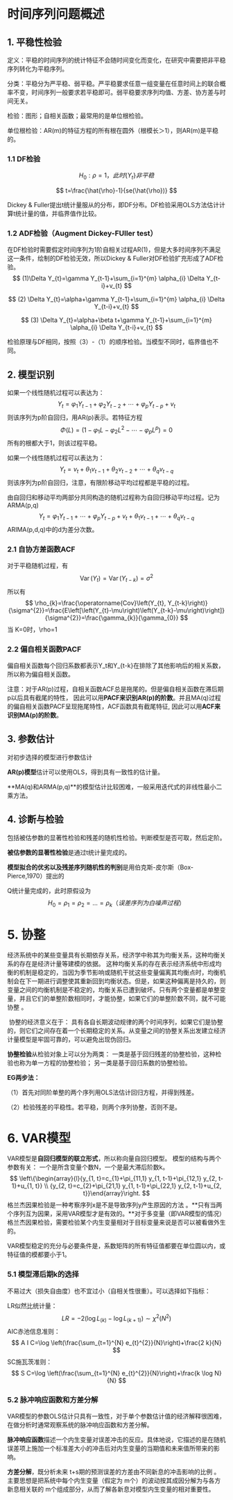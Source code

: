 # 时间序列问题概述

## 1. 平稳性检验

定义：平稳的时间序列的统计特征不会随时间变化而变化，在研究中需要把非平稳序列转化为平稳序列。

分类：平稳分为严平稳、弱平稳。严平稳要求任意一组变量在任意时间上的联合概率不变，时间序列一般要求若平稳即可。弱平稳要求序列均值、方差、协方差与时间无关。

检验：图形；自相关函数；最常用的是单位根检验。

单位根检验：AR(m)的特征方程的所有根在圆外（根模长＞1），则AR(m)是平稳的。

### 1.1 DF检验

$$
H_0:\rho=1，此时\{Y_t\}非平稳
$$

$$
t=\frac{\hat{\rho}-1}{se(\hat{\rho})}
$$

Dickey & Fuller提出t统计量服从的分布，即DF分布。DF检验采用OLS方法估计计算t统计量的值，并临界值作比较。

### 1.2 ADF检验（Augment Dickey-FUller test）

在DF检验时需要假定时间序列为1阶自相关过程AR(1)，但是大多时间序列不满足这一条件，绘制的DF检验无效，所以Dickey & Fuller对DF检验扩充形成了ADF检验。
$$
(1)\Delta Y_{t}=\gamma Y_{t-1}+\sum_{i=1}^{m} \alpha_{i} \Delta Y_{t-i}+v_{t}
$$

$$
(2) \Delta Y_{t}=\alpha+\gamma Y_{t-1}+\sum_{i=1}^{m} \alpha_{i} \Delta Y_{t-i}+v_{t}
$$

$$
(3) \Delta Y_{t}=\alpha+\beta t+\gamma Y_{t-1}+\sum_{i=1}^{m} \alpha_{i} \Delta Y_{t-i}+v_{t}
$$

检验原理与DF相同，按照（3）-（1）的顺序检验。当模型不同时，临界值也不同。

## 2. 模型识别

如果一个线性随机过程可以表达为：
$$
Y_{t}=\varphi_{1} Y_{t-1}+\varphi_{2} Y_{t-2}+\cdots+\varphi_{p} Y_{t-p}+v_{t}
$$
则该序列为p阶自回归，用AR(p)表示。若特征方程
$$
\Phi(L)=\left(1-\varphi_{1} L-\varphi_{2} L^{2}-\cdots-\varphi_{p} L^{p}\right)=0
$$
所有的根都大于1，则该过程平稳。



如果一个线性随机过程可以表达为：
$$
Y_{t}=v_{t}+\theta_{1} v_{t-1}+\theta_{2} v_{t-2}+\cdots+\theta_{q} v_{t-q}
$$
则该序列为p阶自回归，注意，有限阶移动平均过程都是平稳的过程。

由自回归和移动平均两部分共同构造的随机过程称为自回归移动平均过程。记为 ARMA(p,q)
$$
Y_{t}=\varphi_{1} Y_{t-1}+\cdots+\varphi_{p} Y_{t-p}+v_{t}+\theta_{1} v_{t-1}+\cdots+\theta_{q} v_{t-q}
$$
ARIMA(p,d,q)中的d为差分次数。

### 2.1 自协方差函数ACF

对于平稳随机过程，有 
$$
\operatorname{Var}\left(Y_{t}\right)=\operatorname{Var}\left(Y_{t-k}\right)=\sigma^{2}
$$
所以有
$$
\rho_{k}=\frac{\operatorname{Cov}\left(Y_{t}, Y_{t-k}\right)}{\sigma^{2}}=\frac{E\left[\left(Y_{t}-\mu\right)\left(Y_{t-k}-\mu\right)\right]}{\sigma^{2}}=\frac{\gamma_{k}}{\gamma_{0}}
$$
当 K=0时，\rho=1

### 2.2 偏自相关函数PACF

偏自相关函数每个回归系数都表示Y_t和Y_{t-k}在排除了其他影响后的相关系数，所以称为偏自相关函数。

注意：对于AR(p)过程，自相关函数ACF总是拖尾的。但是偏自相关函数在滞后期p以后具有截尾的特性， 因此可以用**PACF来识别AR(p)的阶数**。并且MA(q)过程的偏自相关函数PACF呈现拖尾特性，ACF函数具有截尾特征, 因此可以用**ACF来识别MA(p)的阶数**。

## 3. 参数估计

对初步选择的模型进行参数估计

**AR(p)模型**估计可以使用OLS，得到具有一致性的估计量。

**MA(q)和ARMA(p,q)**的模型估计比较困难，一般采用迭代式的非线性最小二乘方法。

## 4. 诊断与检验

包括被估参数的显著性检验和残差的随机性检验。判断模型是否可取，然后定阶。

**被估参数的显著性检验**是通过t统计量完成的。

**模型拟合的优劣以及残差序列随机性的判别**是用伯克斯-皮尔斯（Box-Pierce,1970）提出的 

Q统计量完成的，此时原假设为
$$
H_0 = \rho_1 = \rho_2 = ... = \rho_k （误差序列为白噪声过程）
$$

# 5. 协整

​	经济系统中的某些变量具有长期依存关系，经济学中称其为均衡关系，这种均衡关系的存在是经济计量等建模的依据。 这种均衡关系的存在表示经济系统中形成均衡的机制是稳定的，当因为季节影响或随机干扰这些变量偏离其均衡点时，均衡机制会在下一期进行调整使其重新回到均衡状态。
​	但是，如果这种偏离是持久的，则变量之间的均衡机制是不稳定的，均衡关系已遭到破坏。只有两个变量都是单整变量，并且它们的单整阶数相同时，才能协整，如果它们的单整阶数不同，就不可能协整 。

​	协整的经济意义在于： 具有各自长期波动规律的两个时间序列，如果它们是协整的，则它们之间存在着一个长期稳定的关系。从变量之间的协整关系出发建立经济计量模型是牢固可靠的，可以避免出现伪回归。 

**协整检验**从检验对象上可以分为两类：
一类是基于回归残差的协整检验，这种检验也称为单一方程的协整检验；
另一类是基于回归系数的协整检验。 

**EG两步法：**

（1）首先对同阶单整的两个序列用OLS法估计回归方程，并得到残差。

（2）检验残差的平稳性。若平稳，则两个序列协整，否则不是。

# 6. VAR模型

VAR模型是**自回归模型的联立形式**，所以称向量自回归模型。 模型的结构与两个参数有关： 一个是所含变量个数N，一个是最大滞后阶数k。 
$$
\left\{\begin{array}{l}{y_{1, t}=c_{1}+\pi_{11,1} y_{1, t-1}+\pi_{12,1} y_{2, t-1}+u_{1, t}} \\ {y_{2, t}=c_{2}+\pi_{21,1} y_{1, t-1}+\pi_{22,1} y_{2, t-1}+u_{2, t}}\end{array}\right.
$$
格兰杰因果检验是一种考察序列x是不是导致序列y产生原因的方法 。**只有当两个序列互为因果，采用VAR模型才是有效的。**对于多变量（即VAR模型的情况）格兰杰因果检验，需要检验某个内生变量相对于目标变量来说是否可以被看做外生的。 

VAR模型稳定的充分与必要条件是，系数矩阵的所有特征值都要在单位圆以内，或特征值的模都要小于1。 

### 5.1 模型滞后期k的选择

不易过大（损失自由度）也不宜过小（自相关性很重）。可以选择如下指标：

LR似然比统计量：
$$
L R=-2\left(\log L_{(k)}-\log L_{(k+1)}\right) \sim \chi^{2}\left(N^{2}\right)
$$
AIC赤池信息准则：
$$
A I C=\log \left(\frac{\sum_{t=1}^{N} e_{t}^{2}}{N}\right)+\frac{2 k}{N}
$$
SC施瓦茨准则：
$$
S C=\log \left(\frac{\sum_{t=1}^{N} e_{t}^{2}}{N}\right)+\frac{k \log N}{N}
$$

### 5.2 脉冲响应函数和方差分解 

VAR模型的参数OLS估计只具有一致性，对于单个参数估计值的经济解释很困难，在做分析时通常观察系统的脉冲响应函数和方差分解。

**脉冲响应函数**描述一个内生变量对误差冲击的反应。具体地说，它描述的是在随机误差项上施加一个标准差大小的冲击后对内生变量的当期值和未来值所带来的影响。

**方差分解**，既分析未来 t+s期的预测误差的方差由不同新息的冲击影响的比例 。主要思想是把系统中每个内生变量（假定为 m个）的波动按其成因分解为与各方新息相关联的 m个组成部分，从而了解各新息对模型内生变量的相对重要性。








